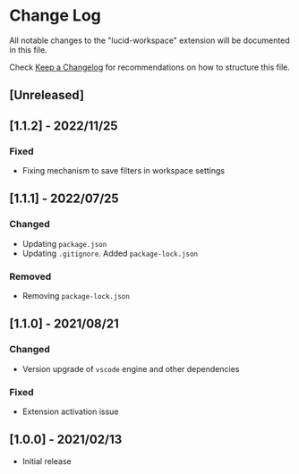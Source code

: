 # Change Log

All notable changes to the "lucid-workspace" extension will be documented in this file.

Check [Keep a Changelog](http://keepachangelog.com/) for recommendations on how to structure this file.

## [Unreleased]

## [1.1.2] - 2022/11/25

### Fixed

- Fixing mechanism to save filters in workspace settings

## [1.1.1] - 2022/07/25

### Changed

- Updating `package.json`
- Updating `.gitignore`. Added `package-lock.json`

### Removed

- Removing `package-lock.json`

## [1.1.0] - 2021/08/21

### Changed

- Version upgrade of `vscode` engine and other dependencies

### Fixed

- Extension activation issue

## [1.0.0] - 2021/02/13

- Initial release
